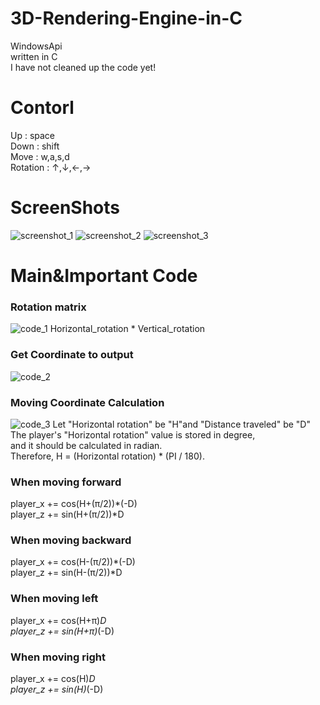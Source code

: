 # 3D-Rendering-Engine-in-C
WindowsApi<br/>
written in C<br/>
I have not cleaned up the code yet!
# Contorl
Up       : space <br/>
Down     : shift <br/>
Move     : w,a,s,d <br/>
Rotation : ↑,↓,←,→ <br/>
# ScreenShots
![screenshot_1](https://github.com/SiBeRiA9993/3D-Rendering-Engine-in-C/blob/master/ScreenShot/SS1.png)
![screenshot_2](https://github.com/SiBeRiA9993/3D-Rendering-Engine-in-C/blob/master/ScreenShot/SS2.png)
![screenshot_3](https://github.com/SiBeRiA9993/3D-Rendering-Engine-in-C/blob/master/ScreenShot/SS3.png)
# Main&Important Code
### Rotation matrix
![code_1](https://github.com/SiBeRiA9993/3D-Rendering-Engine-in-C/blob/master/ScreenShot/IC1.png)
Horizontal_rotation * Vertical_rotation <br/>
### Get Coordinate to output
![code_2](https://github.com/SiBeRiA9993/3D-Rendering-Engine-in-C/blob/master/ScreenShot/IC2.png)
### Moving Coordinate Calculation
![code_3](https://github.com/SiBeRiA9993/3D-Rendering-Engine-in-C/blob/master/ScreenShot/IC3.png)
Let "Horizontal rotation" be "H"and "Distance traveled" be "D"<br/>
The player's "Horizontal rotation" value is stored in degree,<br/>
and it should be calculated in radian.<br/>
Therefore, H = (Horizontal rotation) * (PI / 180).
### When moving forward <br/>
player_x += cos(H+(π/2))*(-D) <br/>
player_z += sin(H+(π/2))*D <br/>
### When moving backward <br/>
player_x += cos(H-(π/2))*(-D) <br/>
player_z += sin(H-(π/2))*D <br/>
### When moving left <br/>
player_x += cos(H+π)*D <br/>
player_z += sin(H+π)*(-D) <br/>
### When moving right <br/>
player_x += cos(H)*D <br/>
player_z += sin(H)*(-D) <br/>
